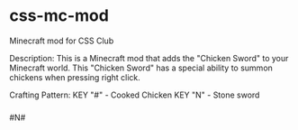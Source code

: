# css-mc-mod
Minecraft mod for CSS Club

Description:
This is a Minecraft mod that adds the "Chicken Sword" to your Minecraft world.
This "Chicken Sword" has a special ability to summon chickens when pressing right click.

Crafting Pattern:
KEY "#" - Cooked Chicken
KEY "N" - Stone sword

###
#N#
###


